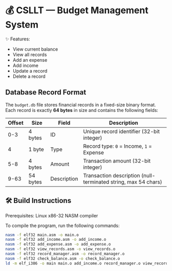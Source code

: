 # 💰 CSLLT — Budget Management System
✨ Features:

* View current balance
* View all records
* Add an expense
* Add income
* Update a record
* Delete a record

## Database Record Format

The `budget.db` file stores financial records in a fixed-size binary format. Each record is exactly **64 bytes** in size and contains the following fields:

| Offset | Size | Field | Description |
|--------|------|-------|-------------|
| 0-3 | 4 bytes | ID | Unique record identifier (32-bit integer) |
| 4 | 1 byte | Type | Record type: `0` = Income, `1` = Expense |
| 5-8 | 4 bytes | Amount | Transaction amount (32-bit integer) |
| 9-63 | 54 bytes | Description | Transaction description (null-terminated string, max 54 chars) |

## 🛠️ Build Instructions
Prerequisites: Linux x86-32 NASM compiler

To compile the program, run the following commands:

```bash
nasm -f elf32 main.asm -o main.o
nasm -f elf32 add_income.asm -o add_income.o
nasm -f elf32 add_expense.asm -o add_expense.o
nasm -f elf32 view_records.asm -o view_records.o
nasm -f elf32 record_manager.asm -o record_manager.o
nasm -f elf32 check_balance.asm -o check_balance.o
ld -m elf_i386 -o main main.o add_income.o record_manager.o view_records.o add_expense.o
```